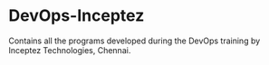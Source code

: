 # DevOps-Inceptez
Contains all the programs developed during the DevOps training by Inceptez Technologies, Chennai.
